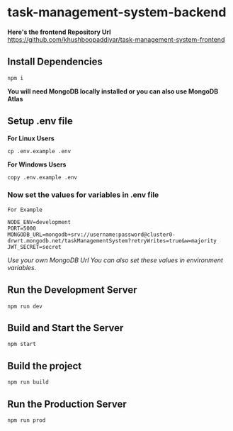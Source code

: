 # task-management-system-backend

**Here's the frontend Repository Url**
<https://github.com/khushboopaddiyar/task-management-system-frontend>

## Install Dependencies
```
npm i
```

**You will need MongoDB locally installed or you can also use MongoDB Atlas**

## Setup .env file

**For Linux Users**
```
cp .env.example .env
```

**For Windows Users**
```
copy .env.example .env
```

### Now set the values for variables in .env  file

`For Example`
```
NODE_ENV=development
PORT=5000
MONGODB_URL=mongodb+srv://username:password@cluster0-drwrt.mongodb.net/taskManagementSystem?retryWrites=true&w=majority
JWT_SECRET=secret
```

*Use your own MongoDB Url*
*You can also set these values in environment variables.*

## Run the Development Server
```
npm run dev
```

## Build and Start the Server
```
npm start
```

## Build the project
```
npm run build
```

## Run the Production Server
```
npm run prod
```
